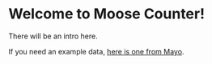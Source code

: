 # Welcome to Moose Counter!

There will be an intro here.

If you need an example data, [here is one from Mayo](MayoMMU_QuerriedData.csv).
